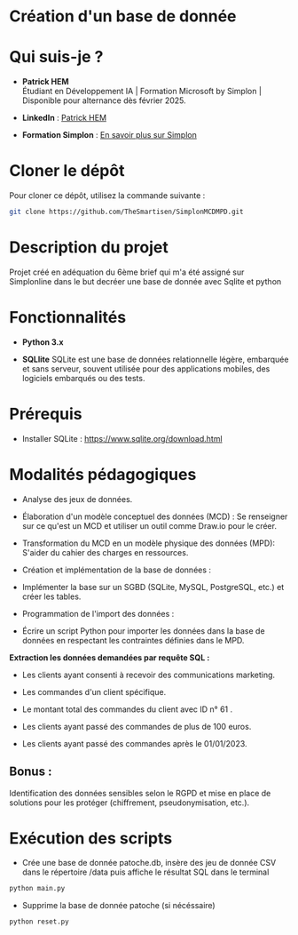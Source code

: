 # Création d'un base de donnée

# Qui suis-je ?

- **Patrick HEM**  
  Étudiant en Développement IA | Formation Microsoft by Simplon | Disponible pour alternance dès février 2025.
  
- **LinkedIn** : [Patrick HEM](https://www.linkedin.com/in/patrick-hem-b758869a/)
  
- **Formation Simplon** : [En savoir plus sur Simplon](https://simplon.co/)
  
# Cloner le dépôt

Pour cloner ce dépôt, utilisez la commande suivante :

```bash
git clone https://github.com/TheSmartisen/SimplonMCDMPD.git
```

# Description du projet

Projet créé en adéquation du 6ème brief qui m'a été assigné sur Simplonline dans le but decréer une base de donnée avec Sqlite et python

# Fonctionnalités 

- **Python 3.x**

- **SQLlite** SQLite est une base de données relationnelle légère, embarquée et sans serveur, souvent utilisée pour des applications mobiles, des logiciels embarqués ou des tests.

# Prérequis

- Installer SQLite : https://www.sqlite.org/download.html

# Modalités pédagogiques

- Analyse des jeux de données.
  
- Élaboration d'un modèle conceptuel des données (MCD) :
  Se renseigner sur ce qu'est un MCD et utiliser un outil comme Draw.io pour le créer.

- Transformation du MCD en un modèle physique des données (MPD):
  S'aider du cahier des charges en ressources.
  
- Création et implémentation de la base de données :
  
- Implémenter la base sur un SGBD (SQLite, MySQL, PostgreSQL, etc.) et créer les tables.
  
- Programmation de l'import des données :
  
- Écrire un script Python pour importer les données dans la base de données en respectant les contraintes définies dans le MPD.
  
**Extraction les données demandées par requête SQL :**

- Les clients ayant consenti à recevoir des communications marketing.

- Les commandes d'un client spécifique.

- Le montant total des commandes du client avec ID n° 61 .

- Les clients ayant passé des commandes de plus de 100 euros.

- Les clients ayant passé des commandes après le 01/01/2023.
​
## Bonus :
Identification des données sensibles selon le RGPD et mise en place de solutions pour les protéger (chiffrement, pseudonymisation, etc.).

# Exécution des scripts

- Crée une base de donnée patoche.db, insère des jeu de donnée CSV dans le répertoire /data puis affiche le résultat SQL dans le terminal
```bash
python main.py
```

- Supprime la base de donnée patoche (si nécéssaire)
```bash
python reset.py
```


